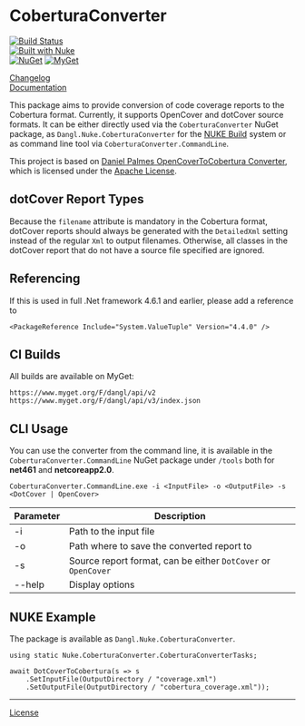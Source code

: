 # CoberturaConverter

[![Build Status](https://jenkins.dangl.me/buildStatus/icon?job=CoberturaConverter/develop)](https://jenkins.dangl.me/job/CoberturaConverter/job/develop/)  
[![Built with Nuke](http://nuke.build/rounded)](https://www.nuke.build)  
[![NuGet](https://img.shields.io/nuget/v/CoberturaConverter.Core.svg)](https://www.nuget.org/packages/CoberturaConverter.Core)
[![MyGet](https://img.shields.io/myget/dangl/v/CoberturaConverter.Core.svg)](https://www.myget.org/feed/dangl/package/nuget/CoberturaConverter.Core)

[Changelog](./CHANGELOG.md)  
[Documentation](https://docs.dangl-it.com/Projects/CoberturaConverter)

This package aims to provide conversion of code coverage reports to the Cobertura format. Currently, it supports
OpenCover and dotCover source formats. It can be either directly used via the `CoberturaConverter` NuGet package,
as `Dangl.Nuke.CoberturaConverter` for the [NUKE Build](https://github.com/nuke-build/nuke) system or as command
line tool via `CoberturaConverter.CommandLine`.

This project is based on [Daniel Palmes OpenCoverToCobertura Converter](https://github.com/danielpalme/OpenCoverToCoberturaConverter),
which is licensed under the [Apache License](./src/CoberturaConverter.Core/OpenCoverToCoberturaConverterLicense.md).

## dotCover Report Types

Because the `filename` attribute is mandatory in the Cobertura format, dotCover reports should always be generated with the
`DetailedXml` setting instead of the regular `Xml` to output filenames. Otherwise, all classes in the dotCover report that do
not have a source file specified are ignored.

## Referencing

If this is used in full .Net framework 4.6.1 and earlier, please add a reference to
    
    <PackageReference Include="System.ValueTuple" Version="4.4.0" />

## CI Builds

All builds are available on MyGet:

    https://www.myget.org/F/dangl/api/v2
    https://www.myget.org/F/dangl/api/v3/index.json

## CLI Usage

You can use the converter from the command line, it is available in the `CoberturaConverter.CommandLine`
NuGet package under `/tools` both for **net461** and **netcoreapp2.0**.

    CoberturaConverter.CommandLine.exe -i <InputFile> -o <OutputFile> -s <DotCover | OpenCover>

| Parameter | Description |
|-----------|-------------|
| -i        | Path to the input file |
| -o        | Path where to save the converted report to |
| -s        | Source report format, can be either `DotCover` or `OpenCover` |
| --help    | Display options |

## NUKE Example

The package is available as `Dangl.Nuke.CoberturaConverter`.

    using static Nuke.CoberturaConverter.CoberturaConverterTasks;

    await DotCoverToCobertura(s => s
        .SetInputFile(OutputDirectory / "coverage.xml")
        .SetOutputFile(OutputDirectory / "cobertura_coverage.xml"));

---
[License](./LICENSE.md)
